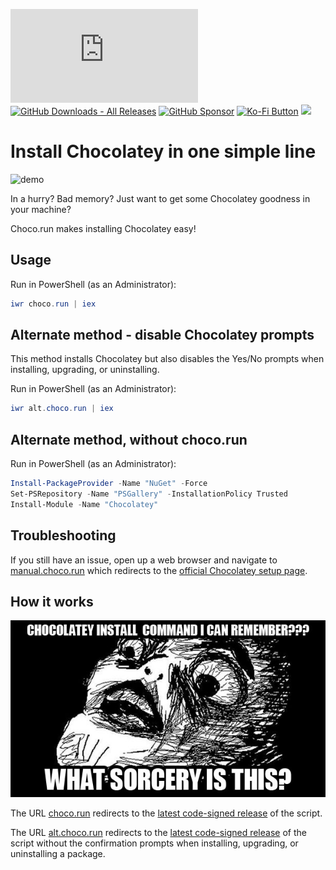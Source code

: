 [![GitHub Release Date - Published_At](https://img.shields.io/github/release-date/asheroto/choco.run)](https://github.com/asheroto/choco.run/releases)
[![GitHub Downloads - All Releases](https://img.shields.io/github/downloads/asheroto/choco.run/total)](https://github.com/asheroto/choco.run/releases)
[![GitHub Sponsor](https://img.shields.io/github/sponsors/asheroto?label=Sponsor&logo=GitHub)](https://github.com/sponsors/asheroto?frequency=one-time&sponsor=asheroto)
<a href="https://ko-fi.com/asheroto"><img src="https://ko-fi.com/img/githubbutton_sm.svg" alt="Ko-Fi Button" height="20px"></a>
<a href="https://www.buymeacoffee.com/asheroto"><img src="https://img.buymeacoffee.com/button-api/?text=Buy me a coffee&emoji=&slug=seb6596&button_colour=FFDD00&font_colour=000000&font_family=Lato&outline_colour=000000&coffee_colour=ffffff](https://img.buymeacoffee.com/button-api/?text=Buy%20me%20a%20coffee&emoji=&slug=asheroto&button_colour=FFDD00&font_colour=000000&font_family=Lato&outline_colour=000000&coffee_colour=ffffff)" height="40px"></a>

# Install Chocolatey in one simple line

![demo](https://github.com/asheroto/choco.run/assets/49938263/1f50cc9d-b786-4dbe-aaec-efe195698e2b)

In a hurry? Bad memory? Just want to get some Chocolatey goodness in your machine?

Choco.run makes installing Chocolatey easy!

## Usage

Run in PowerShell (as an Administrator):

```powershell
iwr choco.run | iex
```

## Alternate method - disable Chocolatey prompts

This method installs Chocolatey but also disables the Yes/No prompts when installing, upgrading, or uninstalling.

Run in PowerShell (as an Administrator):

```powershell
iwr alt.choco.run | iex
```

## Alternate method, without choco.run

Run in PowerShell (as an Administrator):

```powershell
Install-PackageProvider -Name "NuGet" -Force
Set-PSRepository -Name "PSGallery" -InstallationPolicy Trusted
Install-Module -Name "Chocolatey"
```

## Troubleshooting

If you still have an issue, open up a web browser and navigate to [manual.choco.run](http://manual.choco.run) which redirects to the [official Chocolatey setup page](https://docs.chocolatey.org/en-us/choco/setup).

## How it works

![meme](https://raw.githubusercontent.com/asheroto/choco.run/master/meme.jpg)

The URL [choco.run](https://choco.run) redirects to the [latest code-signed release](https://github.com/asheroto/choco.run/releases/latest/download/install.ps1) of the script.

The URL [alt.choco.run](https://alt.choco.run) redirects to the [latest code-signed release](https://github.com/asheroto/choco.run/releases/latest/download/install-no-choco-prompts.ps1) of the script without the confirmation prompts when installing, upgrading, or uninstalling a package.